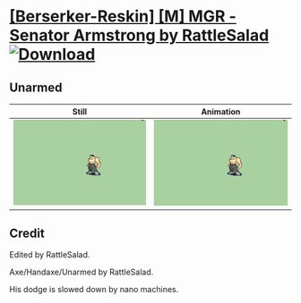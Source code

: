 # [\[Berserker-Reskin\] \[M\] MGR - Senator Armstrong by RattleSalad](./) [![Download](https://img.shields.io/badge/Download--red?style=social&logo=github)](https://minhaskamal.github.io/DownGit/#/home?url=https://github.com/Klokinator/FE-Repo/tree/main/Battle%20Animations%2FInfantry%20-%20(Axe)%20Brigs%2C%20Pirates%2C%20Zerkers%2F%5BBerserker-Reskin%5D%20%5BM%5D%20MGR%20-%20Senator%20Armstrong%20by%20RattleSalad%2F8.%20Unarmed)

## Unarmed

| Still | Animation |
| :---: | :-------: |
| ![Unarmed still](./Unarmed_000.png) | ![Unarmed](./Unarmed.gif) |

## Credit

Edited by RattleSalad.

Axe/Handaxe/Unarmed by RattleSalad.

His dodge is slowed down by nano machines.

